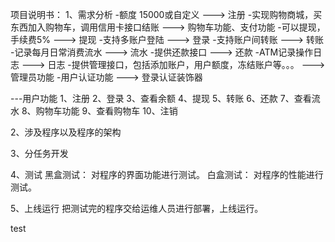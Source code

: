 项目说明书：
1、需求分析
-额度 15000或自定义  ---> 注册
-实现购物商城，买东西加入购物车，调用信用卡接口结账 ---> 购物车功能、支付功能
-可以提现，手续费5%  ---> 提现
-支持多账户登陆   ---> 登录
-支持账户间转账   ---> 转账
-记录每月日常消费流水   ---> 流水
-提供还款接口   ---> 还款
-ATM记录操作日志   ---> 日志
-提供管理接口，包括添加账户，用户额度，冻结账户等。。。  ---> 管理员功能
-用户认证功能   ---> 登录认证装饰器


---用户功能
    1、注册
    2、登录
    3、查看余额
    4、提现
    5、转账
    6、还款
    7、查看流水
    8、购物车功能
    9、查看购物车
    10、注销

2、涉及程序以及程序的架构





3、分任务开发

4、测试
    黑盒测试：
        对程序的界面功能进行测试。
    白盒测试：
        对程序的性能进行测试。
        
5、上线运行
    把测试完的程序交给运维人员进行部署，上线运行。
    
    
test
